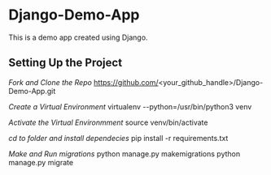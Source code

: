 # Django-Demo-App
This is a demo app created using  Django.

## Setting Up the Project

_Fork and Clone the Repo_
https://github.com/<your_github_handle>/Django-Demo-App.git

_Create a Virtual Environment_
virtualenv --python=/usr/bin/python3 venv

_Activate the Virtual Environmment_
source venv/bin/activate

_cd to folder and install dependecies_
pip install -r requirements.txt

_Make and Run migrations_
python manage.py makemigrations
python manage.py migrate


